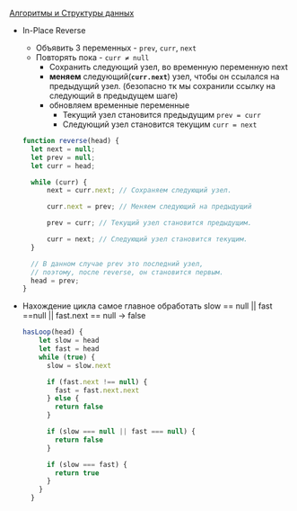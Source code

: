 [Алгоритмы и Структуры данных](../DataStructures_and_Algorithms.md)

- In-Place Reverse

  - Объявить 3 переменных - `prev`, `curr`, `next`
  - Повторять пока - `curr ≠ null`
    - Сохранить следующий узел, во временную переменную next
    - **меняем** следующий(**`curr.next`**) узел, чтобы он ссылался на предыдущий узел.
      (безопасно тк мы сохранили ссылку на следующий в предыдущем шаге)
    - обновляем временные переменные
      - Текущий узел становится предыдущим `prev = curr`
      - Следующий узел становится текущим `curr = next`

  ```jsx
  function reverse(head) {
  	let next = null;
  	let prev = null;
  	let curr = head;

  	while (curr) {
  		next = curr.next; // Сохраняем следующий узел.

  		curr.next = prev; // Меняем следующий на предыдущий

  		prev = curr; // Текущий узел становится предыдущим.

  		curr = next; // Следующий узел становится текущим.
  	}

  	// В данном случае prev это последний узел,
  	// поэтому, после reverse, он становится первым.
  	head = prev;
  }
  ```

- Нахождение цикла
  самое главное обработать
  slow == null || fast ==null || fast.next == null → false

  ```jsx
  hasLoop(head) {
      let slow = head
      let fast = head
      while (true) {
        slow = slow.next

        if (fast.next !== null) {
          fast = fast.next.next
        } else {
          return false
        }

        if (slow === null || fast === null) {
          return false
        }

        if (slow === fast) {
          return true
        }
      }
    }
  ```
